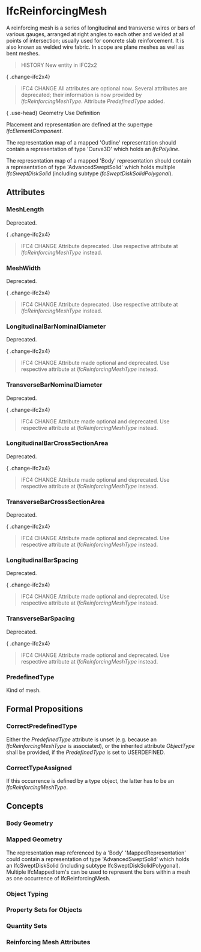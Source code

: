 # IfcReinforcingMesh

A reinforcing mesh is a series of longitudinal and transverse wires or bars of various gauges, arranged at right angles to each other and welded at all points of intersection; usually used for concrete slab reinforcement. It is also known as welded wire fabric. In scope are plane meshes as well as bent meshes.
<!-- end of short definition -->


> HISTORY New entity in IFC2x2

{ .change-ifc2x4}
> IFC4 CHANGE All attributes are optional now. Several attributes are deprecated; their information is now provided by _IfcReinforcingMeshType_. Attribute _PredefinedType_ added.

{ .use-head}
Geometry Use Definition

Placement and representation are defined at the supertype _IfcElementComponent_.

The representation map of a mapped 'Outline' representation should contain a representation of type 'Curve3D' which holds an _IfcPolyline_.

The representation map of a mapped 'Body' representation should contain a representation of type 'AdvancedSweptSolid' which holds multiple _IfcSweptDiskSolid_ (including subtype _IfcSweptDiskSolidPolygonal_).

## Attributes

### MeshLength
Deprecated.

{ .change-ifc2x4}
> IFC4 CHANGE Attribute deprecated. Use respective attribute at _IfcReinforcingMeshType_ instead.

### MeshWidth
Deprecated.

{ .change-ifc2x4}
> IFC4 CHANGE Attribute deprecated. Use respective attribute at _IfcReinforcingMeshType_ instead.

### LongitudinalBarNominalDiameter
Deprecated.

{ .change-ifc2x4}
> IFC4 CHANGE Attribute made optional and deprecated. Use respective attribute at _IfcReinforcingMeshType_ instead.

### TransverseBarNominalDiameter
Deprecated.

{ .change-ifc2x4}
> IFC4 CHANGE Attribute made optional and deprecated. Use respective attribute at _IfcReinforcingMeshType_ instead.

### LongitudinalBarCrossSectionArea
Deprecated.

{ .change-ifc2x4}
> IFC4 CHANGE Attribute made optional and deprecated. Use respective attribute at _IfcReinforcingMeshType_ instead.

### TransverseBarCrossSectionArea
Deprecated.

{ .change-ifc2x4}
> IFC4 CHANGE Attribute made optional and deprecated. Use respective attribute at _IfcReinforcingMeshType_ instead.

### LongitudinalBarSpacing
Deprecated.

{ .change-ifc2x4}
> IFC4 CHANGE Attribute made optional and deprecated. Use respective attribute at _IfcReinforcingMeshType_ instead.

### TransverseBarSpacing
Deprecated.

{ .change-ifc2x4}
> IFC4 CHANGE Attribute made optional and deprecated. Use respective attribute at _IfcReinforcingMeshType_ instead.

### PredefinedType
Kind of mesh.

## Formal Propositions

### CorrectPredefinedType
Either the _PredefinedType_ attribute is unset (e.g. because an _IfcReinforcingMeshType_ is associated), or the inherited attribute _ObjectType_ shall be provided, if the _PredefinedType_ is set to USERDEFINED.

### CorrectTypeAssigned
If this occurrence is defined by a type object, the latter has to be an _IfcReinforcingMeshType_.

## Concepts

### Body Geometry

### Mapped Geometry

The representation map referenced by a 'Body' 'MappedRepresentation' could contain a representation of type 'AdvancedSweptSolid' which holds an IfcSweptDiskSolid (including subtype IfcSweptDiskSolidPolygonal). Multiple IfcMappedItem's can be used to represent the bars within a mesh as one occurrence of IfcReinforcingMesh.

### Object Typing

### Property Sets for Objects

### Quantity Sets

### Reinforcing Mesh Attributes

